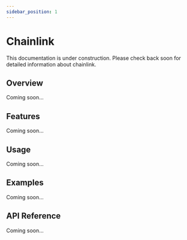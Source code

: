 ```yaml
---
sidebar_position: 1
---
```


# Chainlink

This documentation is under construction. Please check back soon for detailed information about chainlink.

## Overview

Coming soon...

## Features

Coming soon...

## Usage

Coming soon...

## Examples

Coming soon...

## API Reference

Coming soon...
